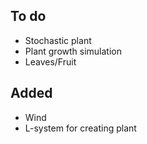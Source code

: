 
## To do
* Stochastic plant
* Plant growth simulation
* Leaves/Fruit


## Added
* Wind 
* L-system for creating plant